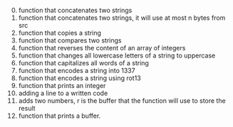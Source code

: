 0. function that concatenates two strings
1. function that concatenates two strings, it will use at most n bytes from src
2. function that copies a string
3. function that compares two strings
4. function that reverses the content of an array of integers
5. function that changes all lowercase letters of a string to uppercase
6. function that capitalizes all words of a string
7. function that encodes a string into 1337
8. function that encodes a string using rot13
9. function that prints an integer
10. adding a line to a written code
11. adds two numbers, r is the buffer that the function will use to store the result
12. function that prints a buffer.
